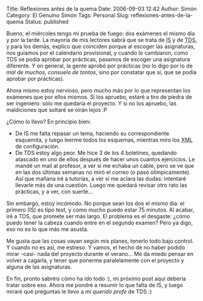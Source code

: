 Title: Reflexiones antes de la quema
Date: 2006-09-03 12:42
Author: Simón
Category: El Genuino Simón
Tags: Personal
Slug: reflexiones-antes-de-la-quema
Status: published

Bueno, el miércoles tengo mi prueba de fuego: dos exámenes el mismo
día y por la tarde. La mayoría de mis lectores sabrá que se trata de
<abbr title="Integración de Sistemas">IS</abbr> y de <abbr
title="Tratamiento Digital de la Señal">TDS</abbr>, y para los demás,
explico que coinciden porque al escoger las asignaturas, nos guiamos
por el calendario provisional, y cuando lo cambiaron, como TDS se
podía aprobar por prácticas, pasamos de escoger una asignatura
diferente. Y en general, la gente aprobó por prácticas (no lo digo por
lo de *mal de muchos, consuelo de tontos*, sino por constatar que sí,
que se podía aprobar por prácticas).

Ahora mismo estoy nervioso, pero mucho más por lo que representan los
exámenes que por ellos mismos. Si los apruebo, estaré a tiro de piedra
de ser ingeniero: sólo me quedaría el proyecto. Y si no los apruebo, las
maldiciones que soltaré se oirán lejos :P

¿Cómo lo llevo? En principio bien:

-   De IS me falta repasar un tema, haciendo su correspondiente
    esquemita, y luego leerme todos los esquemas, mientras miro los
    <abbr title="eXtensible Markup Language">XML</abbr> de
    configuración.
-   De TDS estoy algo peor. Me hice 3 de los 4 boletines, quedando
    atascado en uno de ellos después de hacer unos cuantos ejercicios.
    Le mandé un mail al profesor, a ver si me echaba un cable, pero se
    ve que en las dos últimas semanas no miró el correo (o pasó
    olímpicamente). Así que mañana iré a tutorías, a ver si me aclara
    las dudas: intentaré llevarle más de una cuestión. Luego me quedará
    revisar otro rato las prácticas, y a ver, con suerte...

Sin embargo, estoy incómodo. No porque sean los dos el mismo día: el
primero (IS) es tipo test, y como mucho puedo estar 75 minutos. Al
acabar, iré a TDS, que promete ser más largo. El problema es el
desgaste: ¿cómo puedo tener la cabeza cuando entre en el segundo examen?
Pero ya digo, eso no es lo que más me asusta.

Me gusta que las cosas vayan según mis planes, tenerlo todo bajo
control. Y cuando no es así, me estreso. Y vamos, el hecho de no haber
podido mirar -casi- nada del proyecto durante el verano... Me da miedo
pensar en volver a cagarla, y tener que ponerme paralelamente con el
proyecto y alguna de las asignaturas.

En fin, pronto sabréis cómo ha ido todo :), mi próximo post aquí
debería tratar sobre eso. Ahora me pondré a resumir lo que falta de
IS, y luego miraré qué preguntas le llevo a *mi querido profe* de TDS
:)

